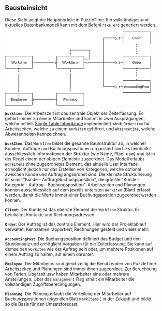 ## Bausteinsicht

Diese Sicht zeigt die Hauptmodelle in PuzzleTime. Ein vollständiges und aktuelles Datenbankmodell
kann mit dem Befehl `rake erd` generiert werden.

![Fachliches Modell](core_model.png)

**`Worktime`**: Die Arbeitszeit ist das zentrale Objekt der Zeiterfassung. Es gehört immer zu einem
 Mitarbeiter und kommt in zwei Ausprägungen, welche mittels
 [Single Table Inheritance](http://api.rubyonrails.org/classes/ActiveRecord/Inheritance.html)
 implementiert sind: `Ordertime` für Arbeitszeiten, welche zu einem `WorkItem` gehören,
 und `Absencetime`, welche Abwesenheiten kennzeichnen.

**`WorkItem`**: Das `WorkItem` bildet die gesamte Baumstruktur ab, in welcher Kunden, Aufträge
 und Buchungspositionen organisiert sind. Es beinhaltet ausschliesslich Informationen der
 Struktur (wie Name, Pfad, usw) und ist in der Regel einem der obigen Elemente zugeordnet.
 Das Modell erlaubt `WorkItems` ohne zugeordnetes Element, das aktuelle User Interface ermöglicht
 jedoch nur das Erstellen von Kategorien, welche optional zwischen Kunde und Auftrag angeordnet sind.
 Die kleinste Strukturierung ist somit "Kunde - Auftrag/Buchungsposition", die grösste
 "Kunde - Kategorie - Auftrag - Buchungsposition". Arbeitszeiten und Planungen können
 ausschliesslich auf dem jeweils untersten `WorkItem` (Blatt) erfasst werden, damit die Werte
 immer einer Buchungsposition zugeordnet werden können.

**`Client`**: Der Kunde ist das oberste Element der `WorkItem` Struktur.
Er beinhaltet Kontakte und Rechnungsadressen.

**`Order`**: Der Auftrag ist das zentrale Element. Hier wird der Projektablauf verwaltet,
Kennzahlen rapportiert, Rechnungen gestellt und vieles mehr.

**`AccountingPost`**: Die Buchungsposition definiert das Budget und den Stundensatz und
 ermöglicht Vorgaben für die Zeiterfassung. Sie kann auf demselben `WorkItem` wie der Auftrag
 sein oder, um mehrere Positionen auf einem Auftrag zu halten, auf einem darunter.

**`Employee`**: Der Mitarbeiter sind gleichzeitig die Benutzenden von PuzzleTime.
 Arbeitszeiten und Planungen sind immer ihnen zugeordnet. Zur Berechnung von Ferien, Überzeit usw
 haben Mitarbeiter eine oder mehrere Anstellungen. Über das `management` Flag erhält ein
 Mitarbeiter die vollständigen Zugriffsberechtigungen.

**`Planning`**: Die Planung erlaubt die Verteilung der Mitarbeiter auf Buchungspositionen
 (eigentlich Blatt `WorkItems` ) in der Zukunft und bildet so die Basis für den Umsatzforecast.
